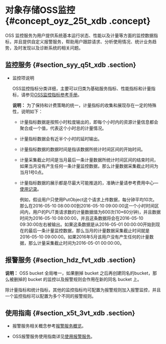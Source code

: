 # 对象存储OSS监控 {#concept_oyz_25t_xdb .concept}

OSS 监控服务为用户提供系统基本运行状态、性能以及计量等方面的监控数据指标，并且提供自定义报警服务，帮助用户跟踪请求、分析使用情况、统计业务趋势，及时发现以及诊断系统的相关问题。

## 监控服务 {#section_syy_q5t_xdb .section}

-   监控项说明

    OSS监控指标分类详细，主要可以归类为基础服务指标、性能指标和计量指标，请参见[OSS监控指标参考手册](https://www.alibabacloud.com/help/doc-detail/31880.htm)。

    **说明：** 为了保持和计费策略的统一，计量指标的收集和展现存在一定的特殊性，说明如下：

    -   计量指标数据是按照小时粒度输出的，即每个小时内的资源计量信息都会聚合成一个值，代表这个小时总的计量情况。
    -   计量指标数据会有近半个小时的延时输出。
    -   计量指标数据的数据时间是指该数据所统计时间区间的开始时间。
    -   计量采集截止时间是当月最后一条计量数据所统计时间区间的结束时间，如果当月没有产生任何一条计量监控数据，那么计量数据采集截止时间为当月1号0点。
    -   计量指标数据的展示都是尽最大可能推送的，准确计量请参考费用中心—[使用记录](https://expense.console.aliyun.com/?spm=a2c4g.11186623.2.5.wl5kOv)。

        例如，假设用户只使用PutObject这个请求上传数据，每分钟平均10次。那么在2016-05-10 08:00:00到2016-05-10 09:00:00这一个小时时间区间内，用户的PUT类请求数的计量数据值为600次\(10\*60分钟\)，并且数据时间为2016-05-10 08:00:00，并且这条数据将会在2016-05-10 09:30:00左右被输出。如果这条数据是从2016-05-01 00:00:00开始到现在的最后一条计量监控数据，那么当月的计量数据采集截止时间就是2016-05-10 09:00:00。如果2016年5月该用户没有产生任何的计量数据，那么计量采集截止时间为2016-05-01 00:00:00。


## 报警服务 {#section_hdz_fvt_xdb .section}

**说明：** OSS bucket 全局唯一，如果删掉 bucket 之后再创建同名的bucket，那么被删掉的 bucket 的监控以及报警规则会作用在新的同名 bucket 上。

除计量指标和统计指标，其他的监控指标均可配置为报警规则加入报警监控，并且一个监控指标可以配置为多个不同的报警规则。

## 使用指南 {#section_x5t_3vt_xdb .section}

-   报警服务相关概念参考[报警服务概览](intl.zh-CN/用户指南/报警服务/报警服务概览.md#)。

-   OSS报警服务使用指南详见[使用报警服务](../../../../intl.zh-CN/开发指南/监控服务/使用报警服务.md#)。


